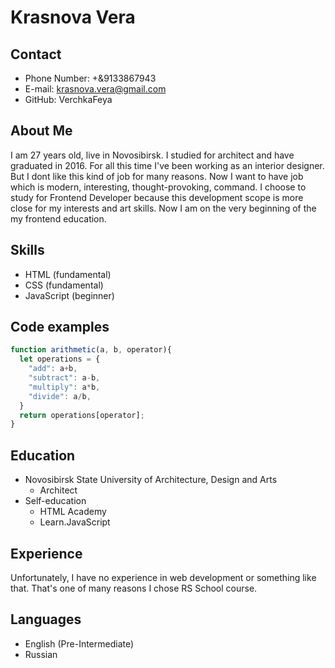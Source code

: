 # Krasnova Vera

## Contact
* Phone Number: +&9133867943
* E-mail: krasnova.vera@gmail.com
* GitHub: VerchkaFeya
## About Me
I am 27 years old, live in Novosibirsk. I studied for architect and have graduated in 2016. For all this time I've been working as an interior designer. But I dont like this kind of job for many reasons. Now I want to have job which is modern, interesting, thought-provoking, command. I choose to study for Frontend Developer because this development scope is more close for my interests and art skills. Now I am on the very beginning of the my frontend education. 
## Skills
* HTML (fundamental)
* CSS (fundamental)
* JavaScript (beginner)
## Code examples 
```javascript
function arithmetic(a, b, operator){
  let operations = {
    "add": a+b,
    "subtract": a-b,
    "multiply": a*b,
    "divide": a/b,
  }
  return operations[operator]; 
}
```
## Education
* Novosibirsk State University of Architecture, Design and Arts 
  * Architect
* Self-education 
  * HTML Academy
  * Learn.JavaScript
## Experience 
Unfortunately, I have no experience in web development or something like that. That's one of many reasons I chose RS School course.
## Languages
* English (Pre-Intermediate)
* Russian